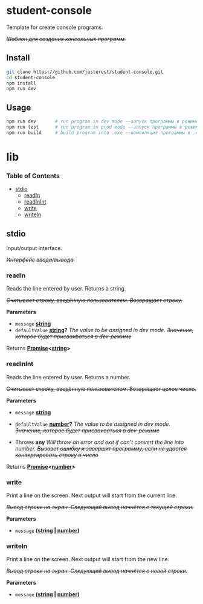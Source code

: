 # student-console

Template for create console programs.

_~~Шаблон для создания консольных программ.~~_

## Install

```bash
git clone https://github.com/justerest/student-console.git
cd student-console
npm install
npm run dev
```

## Usage

```bash
npm run dev       # run program in dev mode ~~запуск программы в режиме разработки~~
npm run test      # run program in prod mode ~~запуск программы в режиме реального пользования~~
npm run build     # build program into .exe ~~компиляция программы в .exe файл~~
```

# lib

<!-- Generated by documentation.js. Update this documentation by updating the source code. -->

### Table of Contents

-   [stdio](#stdio)
    -   [readln](#readln)
    -   [readlnInt](#readlnint)
    -   [write](#write)
    -   [writeln](#writeln)

## stdio

Input/output interface.

_~~Интерфейс ввода/вывода.~~_

### readln

Reads the line entered by user. Returns a string.

_~~Считывает строку, введённую пользователем. Возвращает строку.~~_

**Parameters**

-   `message` **[string](https://developer.mozilla.org/docs/Web/JavaScript/Reference/Global_Objects/String)** 
-   `defaultValue` **[string](https://developer.mozilla.org/docs/Web/JavaScript/Reference/Global_Objects/String)?** _The value to be assigned in dev mode. ~~Значение, которое будет присваиваться в dev-режиме~~_

Returns **[Promise](https://developer.mozilla.org/docs/Web/JavaScript/Reference/Global_Objects/Promise)&lt;[string](https://developer.mozilla.org/docs/Web/JavaScript/Reference/Global_Objects/String)>** 

### readlnInt

Reads the line entered by user. Returns a number.

~~Считывает строку, введённую пользователем. Возвращает целое число.~~

**Parameters**

-   `message` **[string](https://developer.mozilla.org/docs/Web/JavaScript/Reference/Global_Objects/String)** 
-   `defaultValue` **[number](https://developer.mozilla.org/docs/Web/JavaScript/Reference/Global_Objects/Number)?** _The value to be assigned in dev mode. ~~Значение, которое будет присваиваться в dev-режиме~~_


-   Throws **any** _Will throw an error and exit if can't convert the line into number.
    ~~Вызовет ошибку и завершит программу, если не удастся конвертировать строку в число~~_

Returns **[Promise](https://developer.mozilla.org/docs/Web/JavaScript/Reference/Global_Objects/Promise)&lt;[number](https://developer.mozilla.org/docs/Web/JavaScript/Reference/Global_Objects/Number)>** 

### write

Print a line on the screen. Next output will start from the current line.

_~~Вывод строки на экран. Следующий вывод начнётся с текущей строки.~~_

**Parameters**

-   `message` **([string](https://developer.mozilla.org/docs/Web/JavaScript/Reference/Global_Objects/String) \| [number](https://developer.mozilla.org/docs/Web/JavaScript/Reference/Global_Objects/Number))** 

### writeln

Print a line on the screen. Next output will start from the new line.

_~~Вывод строки на экран. Следующий вывод начнётся с новой строки.~~_

**Parameters**

-   `message` **([string](https://developer.mozilla.org/docs/Web/JavaScript/Reference/Global_Objects/String) \| [number](https://developer.mozilla.org/docs/Web/JavaScript/Reference/Global_Objects/Number))** 
